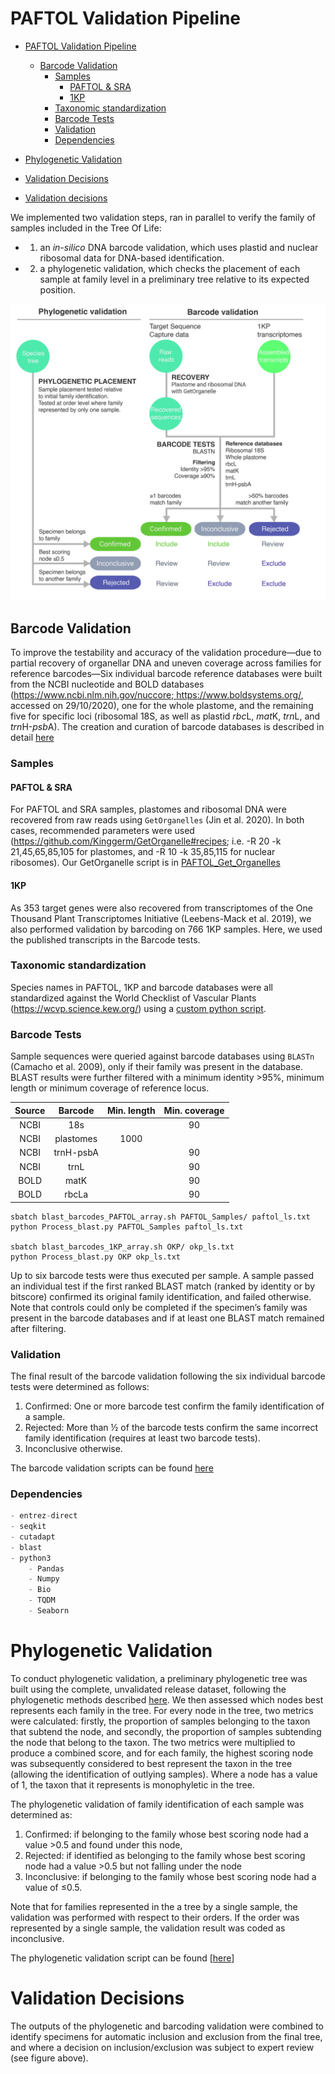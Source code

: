 # PAFTOL Validation Pipeline
- [PAFTOL Validation Pipeline](#paftol-validation-pipeline)
  * [Barcode Validation](#barcode-validation)
    + [Samples](#samples)
      - [PAFTOL & SRA](#paftol---sra)
      - [1KP](#1kp)
    + [Taxonomic standardization](#taxonomic-standardization)
    + [Barcode Tests](#barcode-tests)
    + [Validation](#validation)
    + [Dependencies](#dependencies)
- [Phylogenetic Validation](#phylogenetic-validation)
- [Validation Decisions](#validation-decisions)

- [Validation decisions](#validation-decisions)

We implemented two validation steps, ran in parallel to verify the family of samples included in the Tree Of Life: 

* 1) an *in-silico* DNA barcode validation, which uses plastid and nuclear ribosomal data for DNA-based identification.
* 2) a phylogenetic validation, which checks the placement of each sample at family level in a preliminary tree relative to its expected position. 


![Family_Validation](Family_Validation.jpg)

## Barcode Validation
To improve the testability and accuracy of the validation procedure—due to partial recovery of organellar DNA and uneven coverage across families for reference barcodes—Six individual barcode reference databases were built from the NCBI nucleotide and BOLD databases ([https://www.ncbi.nlm.nih.gov/nuccore; ](https://www.ncbi.nlm.nih.gov/nuccore)https://www.boldsystems.org/, accessed on 29/10/2020), one for the whole plastome, and the remaining five for specific loci (ribosomal 18S, as well as plastid *rbc*L, *mat*K, *trn*L, and *trn*H-*psb*A).
The creation and curation of barcode databases is described in detail [here](Barcode_Databases/)

### Samples
#### PAFTOL & SRA
For PAFTOL and SRA samples, plastomes and ribosomal DNA were recovered from raw reads using `GetOrganelles` (Jin et al. 2020). In both cases, recommended parameters were used (https://github.com/Kinggerm/GetOrganelle#recipes; i.e. -R 20 -k 21,45,65,85,105 for plastomes, and -R 10 -k 35,85,115 for nuclear ribosomes). Our GetOrganelle script is in [PAFTOL_Get_Organelles](PAFTOL_Get_Organelles/)

#### 1KP
As 353 target genes were also recovered from transcriptomes of the One Thousand Plant Transcriptomes Initiative (Leebens-Mack et al. 2019), we also performed validation by barcoding on 766 1KP samples. Here, we used the published transcripts in the Barcode tests. 

### Taxonomic standardization

Species names in PAFTOL, 1KP and barcode databases were all standardized against the World Checklist of Vascular Plants (https://wcvp.science.kew.org/)  using a [custom python script](WCVP_Taxo/).

### Barcode Tests

Sample sequences were queried against barcode databases using `BLASTn` (Camacho et al. 2009), only if their family was present in the database. BLAST results were further filtered with a minimum identity >95%, minimum length or minimum coverage of reference locus. 

**Source**|**Barcode**|**Min. length**|**Min. coverage**
:-----:|:-----:|:-----:|:-----:
NCBI|18s||90
NCBI|plastomes|1000|
NCBI|trnH-psbA||90
NCBI|trnL||90
BOLD|matK||90
BOLD|rbcLa||90


```shell
sbatch blast_barcodes_PAFTOL_array.sh PAFTOL_Samples/ paftol_ls.txt
python Process_blast.py PAFTOL_Samples paftol_ls.txt

sbatch blast_barcodes_1KP_array.sh OKP/ okp_ls.txt
python Process_blast.py OKP okp_ls.txt
```

Up to six barcode tests were thus executed per sample. A sample passed an individual test if the first ranked BLAST match (ranked by identity or by bitscore) confirmed its original family identification, and failed otherwise. Note that controls could only be completed if the specimen’s family was present in the barcode databases and if at least one BLAST match remained after filtering. 

### Validation

The final result of the barcode validation following the six individual barcode tests were determined as follows:  

1. Confirmed: One or more barcode test confirm the family identification of a sample.
2. Rejected: More than ½ of the barcode tests confirm the same incorrect family identification (requires at least two barcode tests).
3. Inconclusive otherwise.

The barcode validation scripts can be found [here](Barcode_Validation/)

### Dependencies

```python
- entrez-direct 
- seqkit
- cutadapt
- blast
- python3
	- Pandas
	- Numpy
	- Bio
	- TQDM
	- Seaborn
```

# Phylogenetic Validation
To conduct phylogenetic validation, a preliminary phylogenetic tree was built using the complete, unvalidated release dataset, following the phylogenetic methods described [here](Phylogenetic_Validation/). We then assessed which nodes best represents each family in the tree. For every node in the tree, two metrics were calculated: firstly, the proportion of samples belonging to the taxon that subtend the node, and secondly, the proportion of samples subtending the node that belong to the taxon. The two metrics were multiplied to produce a combined score, and for each family, the highest scoring node was subsequently considered to best represent the taxon in the tree (allowing the identification of outlying samples). Where a node has a value of 1, the taxon that it represents is monophyletic in the tree.

The phylogenetic validation of family identification of each sample was determined as:

1. Confirmed: if belonging to the family whose best scoring node had a value >0.5 and found under this node, 
2. Rejected: if identified as belonging to the family whose best scoring node had a value >0.5 but not falling under the node 
3. Inconclusive: if belonging to the family whose best scoring node had a value of ≤0.5.

Note that for families represented in the a tree by a single sample, the validation was performed with respect to their orders. If the order was represented by a single sample, the validation result was coded as inconclusive.

The phylogenetic validation script can be found [[here](Phylogenetic_Validation/)]

# Validation Decisions
The outputs of the phylogenetic and barcoding validation were combined to identify specimens for automatic inclusion and exclusion from the final tree, and where a decision on inclusion/exclusion was subject to expert review (see figure above).
